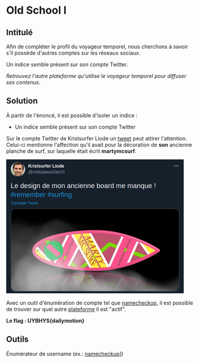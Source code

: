 # Old School I

## Intitulé

Afin de compléter le profil du voyageur temporel, nous cherchons à savoir s'il possède d'autres comptes sur les réseaux sociaux.

Un indice semble présent sur son compte Twitter. 

*Retrouvez l'autre plateforme qu'utilise le voyageur temporel pour diffuser ses contenus.*

## Solution
À partir de l'énoncé, il est possible d'isoler un indice :
* Un indice semble présent sur son compte Twitter

Sur le compte Twitter de Kristsurfer Liode un [tweet](https://twitter.com/metslawaxfanch/status/1316301821405782021) peut attirer l'attention. Celui-ci mentionne l'affection qu'il avait pour la décoration de **son** ancienne planche de surf, sur laquelle était écrit **martymcsurf**.

![Tweet](../Fichiers/board.png)

Avec un outil d'énumération de compte tel que [namecheckup](https://namecheckup.com/), il est possible de trouver sur quel autre [plateforme](https://www.dailymotion.com/MartyMcSurf) il est "actif".

**Le flag : UYBHYS{dailymotion}**

## Outils
Énumérateur de username (ex.: [namecheckup](https://namecheckup.com/)])